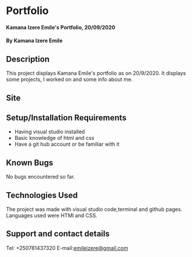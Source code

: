 # Portfolio
#### Kamana Izere Emile's Portfolio, 20/09/2020
#### By **Kamana Izere Emile**
## Description
This project displays Kamana Emile's portfolio as on 20/9/2020. It displays some projects, I worked on and some info about me.
## Site
[link to the portfolio]: https://emile067.github.io/portfolio/
## Setup/Installation Requirements
* Having visual studio installed
* Basic knowledge of html and css
* Have a git hub account or be familiar with it
## Known Bugs
No bugs encountered so far. 
## Technologies Used
The project was made with visual studio code,terminal and github pages. Languages used were HTMl and CSS. 
## Support and contact details
Tel: +250781437320 E-mail:emileizere@gmail.com
